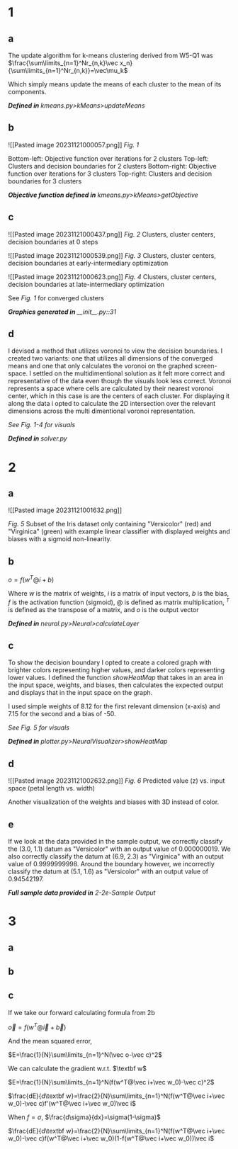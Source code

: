 # 1
## a

The update algorithm for k-means clustering derived from W5-Q1 was
$\frac{\sum\limits_{n=1}^Nr_{n,k}\vec x_n}{\sum\limits_{n=1}^Nr_{n,k}}=\vec\mu_k$

Which simply means update the means of each cluster to the mean of its components.

***Defined in*** *kmeans.py>kMeans>updateMeans*

## b

![[Pasted image 20231121000057.png]]
*Fig. 1*

Bottom-left: Objective function over iterations for 2 clusters
Top-left: Clusters and decision boundaries for 2 clusters
Bottom-right: Objective function over iterations for 3 clusters
Top-right: Clusters and decision boundaries for 3 clusters

***Objective function defined in*** *kmeans.py>kMeans>getObjective*

## c

![[Pasted image 20231121000437.png]]
*Fig. 2*
Clusters, cluster centers, decision boundaries at 0 steps

![[Pasted image 20231121000539.png]]
*Fig. 3*
Clusters, cluster centers, decision boundaries at early-intermediary optimization

![[Pasted image 20231121000623.png]]
*Fig. 4*
Clusters, cluster centers, decision boundaries at late-intermediary optimization

See *Fig. 1* for converged clusters

***Graphics generated in*** *\_\_init\_\_.py::31*

## d

I devised a method that utilizes voronoi to view the decision boundaries. I created two variants: one that utilizes all dimensions of the converged means and one that only calculates the voronoi on the graphed screen-space. I settled on the multidimentional solution as it felt more correct and representative of the data even though the visuals look less correct. Voronoi represents a space where cells are calculated by their nearest voronoi center, which in this case is are the centers of each cluster. For displaying it along the data i opted to calculate the 2D intersection over the relevant dimensions across the multi dimentional voronoi representation.

*See Fig. 1-4 for visuals*

***Defined in*** *solver.py*

# 2

## a

![[Pasted image 20231121001632.png]]

*Fig. 5*
Subset of the Iris dataset only containing "Versicolor" (red) and "Virginica" (green) with example linear classifier with displayed weights and biases with a sigmoid non-linearity.

## b

$o=f(w^T@i+b)$

Where $w$ is the matrix of weights, $i$ is a matrix of input vectors, $b$ is the bias, $f$ is the activation function (sigmoid), $@$ is defined as matrix multiplication, $^T$ is defined as the transpose of a matrix, and $o$ is the output vector

***Defined in*** *neural.py>Neural>calculateLayer*

## c

To show the decision boundary I opted to create a colored graph with brighter colors representing higher values, and darker colors representing lower values. I defined the function *showHeatMap* that takes in an area in the input space, weights, and biases, then calculates the expected output and displays that in the input space on the graph.

I used simple weights of 8.12 for the first relevant dimension (x-axis) and 7.15 for the second and a bias of -50.

*See Fig. 5 for visuals*

***Defined in*** *plotter.py>NeuralVisualizer>showHeatMap*

## d

![[Pasted image 20231121002632.png]]
*Fig. 6*
Predicted value (z) vs. input space (petal length vs. width)

Another visualization of the weights and biases with 3D instead of color.

## e

If we look at the data provided in the sample output, we correctly classify the (3.0, 1.1) datum as "Versicolor" with an output value of 0.000000019. We also correctly classify the datum at (6.9, 2.3) as "Virginica" with an output value of 0.9999999998. Around the boundary however, we incorrectly classify the datum at (5.1, 1.6) as "Versicolor" with an output value of 0.94542197.

***Full sample data provided in*** *2-2e-Sample Output*

# 3

## a

## b

## c

If we take our forward calculating formula from 2b

$\vec o=f(w^T@\vec i+\vec b)$

And the mean squared error, 

$E=\frac{1}{N}\sum\limits_{n=1}^N(\vec o-\vec c)^2$

We can calculate the gradient w.r.t. $\textbf w$

$E=\frac{1}{N}\sum\limits_{n=1}^N(f(w^T@\vec i+\vec w_0)-\vec c)^2$

$\frac{dE}{d\textbf w}=\frac{2}{N}\sum\limits_{n=1}^N(f(w^T@\vec i+\vec w_0)-\vec c)f'(w^T@\vec i+\vec w_0)\vec i$

When $f=\sigma$, $\frac{d\sigma}{dx}=\sigma(1-\sigma)$

$\frac{dE}{d\textbf w}=\frac{2}{N}\sum\limits_{n=1}^N(f(w^T@\vec i+\vec w_0)-\vec c)f(w^T@\vec i+\vec w_0)(1-f(w^T@\vec i+\vec w_0))\vec i$

